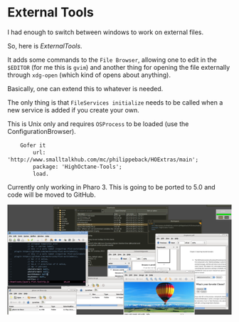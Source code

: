External Tools
==============

I had enough to switch between windows to work on external files.

So, here is *ExternalTools*.

It adds some commands to the ``File Browser``, allowing one to edit in the `$EDITOR` (for me this is `gvim`) and another thing for opening the file externally through `xdg-open` (which kind of opens about anything).

Basically, one can extend this to whatever is needed.

The only thing is that `FileServices initialize` needs to be called when a new service is added if you create your own.

This is Unix only and requires ``OSProcess`` to be loaded (use the ConfigurationBrowser).

```Smalltalk
	Gofer it 
		url: 'http://www.smalltalkhub.com/mc/philippeback/HOExtras/main';
		package: 'HighOctane-Tools';
		load.
```

Currently only working in Pharo 3. This is going to be ported to 5.0 and code will be moved to GitHub.

![Pharo3ExternalTools](ExternalToolsScreenshot.png)

